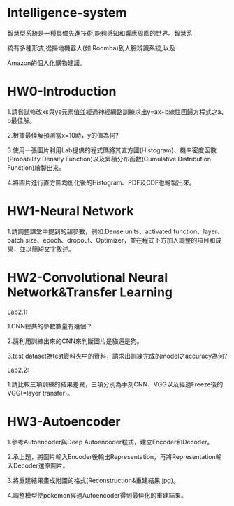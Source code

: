# Intelligence-system

智慧型系統是一種具備先進技術,能夠感知和響應周圍的世界。智慧系  

統有多種形式,從掃地機器人(如 Roomba)到人臉辨識系統,以及  

Amazon的個人化購物建議。  


# HW0-Introduction
1.請嘗試修改xs與ys元素值並經過神經網路訓練求出y=ax+b線性回歸方程式之a、b最佳解。  

2.根據最佳解預測當x=10時，y的值為何?  

3.使用一張圖片利用Lab提供的程式碼將其直方圖(Histogram)、機率密度函數(Probability Density Function)以及累積分布函數(Cumulative Distribution Function)繪製出來。  

4.將圖片進行直方圖均衡化後的Histogram、PDF及CDF也繪製出來。  
  
    
# HW1-Neural Network  
1.請調整課堂中提到的超參數，例如:Dense units、activated function、layer、batch size、epoch、dropout、Optimizer，並在程式下方加入調整的項目和成果，並以簡短文字敘述。  


# HW2-Convolutional Neural Network&Transfer Learning
Lab2.1:  

1.CNN總共的參數數量有幾個？   

2.請利用訓練出來的CNN來判斷圖片是貓還是狗。  

3.test dataset為test資料夾中的資料，請求出訓練完成的model之accuracy為何?  

Lab2.2:  

1.請比較三項訓練的結果差異，三項分別為手刻CNN、VGG以及經過Freeze後的VGG(=layer transfer)。  


# HW3-Autoencoder
1.參考Autoencoder與Deep Autoencoder程式，建立Encoder和Decoder。  

2.承上題，將圖片輸入Encoder後輸出Representation，再將Representation輸入Decoder還原圖片。  

3.將重建結果畫成附圖的格式(Reconstruction&重建結果.jpg)。  

4.調整模型使pokemon經過Autoencoder得到最佳化的重建結果。  


# 

# 

